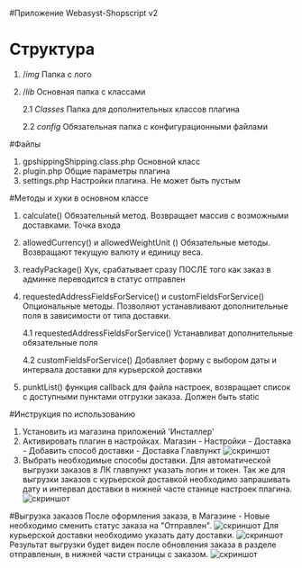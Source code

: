 #Приложение Webasyst-Shopscript v2

# Структура
1. /_img_ Папка с лого
2. /_lib_ Основная папка с классами

    2.1 _Classes_ Папка для дополнительных классов плагина
    
    2.2 _config_ Обязательная папка с конфигурационными файлами
    
#Файлы

1. gpshippingShipping.class.php Основной класс
2. plugin.php Общие параметры плагина
3. settings.php Настройки плагина. Не может быть пустым

#Методы и хуки в основном классе

1. calculate() Обязательный метод. Возвращает массив с возможными доставками. Точка входа
2. allowedCurrency() и allowedWeightUnit () Обязательные методы. Возвращают текущую валюту и единицу веса.
3. readyPackage() Хук, срабатывает сразу ПОСЛЕ того как заказ в админке переводится в статус отправлен
4. requestedAddressFieldsForService() и customFieldsForService() Опциональные методы. Позволяют устанавливают дополнительные поля в зависимости от типа доставки.

    4.1 requestedAddressFieldsForService() Устанавливат дополнительные обязательные поля 
    
    4.2 customFieldsForService() Добавляет форму с выбором даты и интервала доставки для курьерской доставки
    
5. punktList() функция callback для файла настроек, возвращает список с доступными пунктами отгрузки заказа. Должен быть static

#Инструкция по использованию
1. Установить из магазина приложений 'Инсталлер'
2. Активировать плагин в настройках. Магазин - Настройки - Доставка - Добавить способ доставки - Доставка Главпункт
![скриншот](https://user-images.githubusercontent.com/28548919/79769132-6a1c5080-8334-11ea-8b61-c2eb994a524c.png)
3. Выбрать необходимые способы доставки. Для автоматической выгрузки заказов в ЛК главпункт указать логин и токен. Так же для выгрузки заказов с курьерской доставкой необходимо запрашивать дату и интервал доставки в нижней часте станице настроек плагина.
![скриншот](https://user-images.githubusercontent.com/28548919/79769343-a94aa180-8334-11ea-9b64-fd479128d869.png)

#Выгрузка заказов
После оформления заказа, в Магазине - Новые необходимо сменить статус заказа на "Отправлен". 
![скриншот](https://user-images.githubusercontent.com/28548919/79769601-0181a380-8335-11ea-88ce-898cd9b38fd0.png)
Для курьерской доставки необходимо указать дату доставки. 
![скриншот](https://user-images.githubusercontent.com/28548919/79769700-1f4f0880-8335-11ea-94cc-63b836f71d96.png)
Результат выгрузки будет виден после обновления заказа в разделе отправленын, в нижней части страницы с заказом.
![скриншот](https://user-images.githubusercontent.com/28548919/79769970-7228c000-8335-11ea-9d22-f7faef5a4583.png)